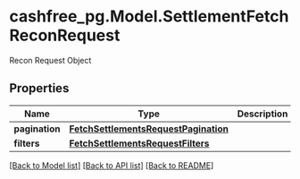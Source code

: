# cashfree_pg.Model.SettlementFetchReconRequest
Recon Request Object

## Properties

Name | Type | Description | Notes
------------ | ------------- | ------------- | -------------
**pagination** | [**FetchSettlementsRequestPagination**](FetchSettlementsRequestPagination.md) |  | 
**filters** | [**FetchSettlementsRequestFilters**](FetchSettlementsRequestFilters.md) |  | 

[[Back to Model list]](../README.md#documentation-for-models) [[Back to API list]](../README.md#documentation-for-api-endpoints) [[Back to README]](../README.md)


